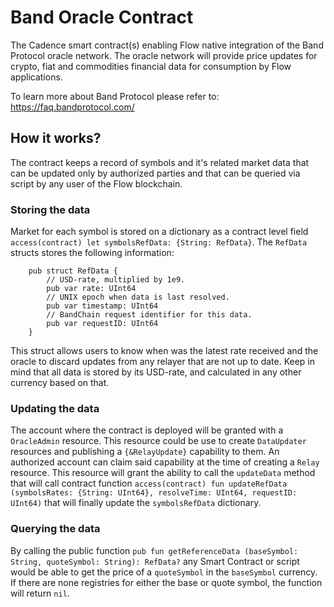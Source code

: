 # Band Oracle Contract
The Cadence smart contract(s) enabling Flow native integration of the Band Protocol oracle network. The oracle network will provide price updates for crypto, fiat and commodities financial data for consumption by Flow applications. 

To learn more about Band Protocol please refer to: https://faq.bandprotocol.com/

## How it works?
The contract keeps a record of symbols and it's related market data 
that can be updated only by authorized parties and that can be queried
via script by any user of the Flow blockchain.

### Storing the data
Market for each symbol is stored on a dictionary as a contract level field `access(contract) let symbolsRefData: {String: RefData}`. The `RefData` structs stores the following information: 
```cadence
    pub struct RefData {
        // USD-rate, multiplied by 1e9.
        pub var rate: UInt64
        // UNIX epoch when data is last resolved. 
        pub var timestamp: UInt64
        // BandChain request identifier for this data.
        pub var requestID: UInt64
    }
```
This struct allows users to know when was the latest rate received and the oracle to discard updates from any relayer that are not up to date. Keep in mind that all data is stored by its USD-rate, and calculated in any other currency based on that.

### Updating the data
The account where the contract is deployed will be granted with a `OracleAdmin` resource. This resource could be use to create `DataUpdater` resources and publishing a `{&RelayUpdate}` capability to them. An authorized account can claim said capability at the time of creating a `Relay` resource. This resource will grant the ability to call the `updateData` method that will call contract function `access(contract) fun updateRefData (symbolsRates: {String: UInt64}, resolveTime: UInt64, requestID: UInt64)` that will finally update the `symbolsRefData` dictionary.

### Querying the data
By calling the public function `pub fun getReferenceData (baseSymbol: String, quoteSymbol: String): RefData?` any Smart Contract or script would be able to get the price of a `quoteSymbol` in the `baseSymbol` currency. If there are none registries for either the base or quote symbol, the function will return `nil`.